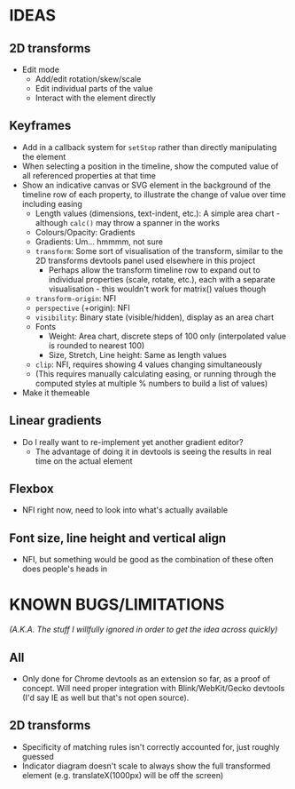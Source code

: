 # IDEAS

## 2D transforms

* Edit mode
	* Add/edit rotation/skew/scale
	* Edit individual parts of the value
    * Interact with the element directly

## Keyframes

* Add in a callback system for `setStop` rather than directly manipulating the element
* When selecting a position in the timeline, show the computed value of all referenced properties at that time
* Show an indicative canvas or SVG element in the background of the timeline row of each property, to illustrate the change of value over time including easing
    * Length values (dimensions, text-indent, etc.): A simple area chart - although `calc()` may throw a spanner in the works
    * Colours/Opacity: Gradients
    * Gradients: Um... hmmmm, not sure
    * `transform`: Some sort of visualisation of the transform, similar to the 2D transforms devtools panel used elsewhere in this project
        * Perhaps allow the transform timeline row to expand out to individual properties (scale, rotate, etc.), each with a separate visualisation - this wouldn't work for matrix() values though
    * `transform-origin`: NFI
    * `perspective` (+origin): NFI
    * `visibility`: Binary state (visible/hidden), display as an area chart
    * Fonts
        * Weight: Area chart, discrete steps of 100 only (interpolated value is rounded to nearest 100)
        * Size, Stretch, Line height: Same as length values
    * `clip`: NFI, requires showing 4 values changing simultaneously
    * (This requires manually calculating easing, or running through the computed styles at multiple % numbers to build a list of values)
* Make it themeable

## Linear gradients

* Do I really want to re-implement yet another gradient editor?
    * The advantage of doing it in devtools is seeing the results in real time on the actual element

## Flexbox

* NFI right now, need to look into what's actually available

## Font size, line height and vertical align

* NFI, but something would be good as the combination of these often does people's heads in



# KNOWN BUGS/LIMITATIONS

_(A.K.A. The stuff I willfully ignored in order to get the idea across quickly)_

## All

* Only done for Chrome devtools as an extension so far, as a proof of concept. Will need proper integration with Blink/WebKit/Gecko devtools (I'd say IE as well but that's not open source).

## 2D transforms

* Specificity of matching rules isn't correctly accounted for, just roughly guessed
* Indicator diagram doesn't scale to always show the full transformed element (e.g. translateX(1000px) will be off the screen)
